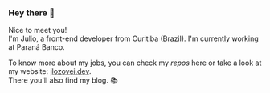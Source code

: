 ### Hey there 👋
Nice to meet you!  
I'm Julio, a front-end developer from Curitiba (Brazil). I'm currently working at Paraná Banco.

To know more about my jobs, you can check my _repos_ here or take a look at my website: [jlozovei.dev](https://jlozovei.dev).  
There you'll also find my blog. :books:
